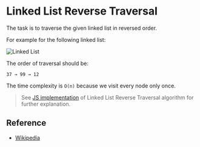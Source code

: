 # Linked List Reverse Traversal

The task is to traverse the given linked list in reversed order.

For example for the following linked list: 

![Linked List](https://upload.wikimedia.org/wikipedia/commons/6/6d/Singly-linked-list.svg)

The order of traversal should be:

```text
37 → 99 → 12
```

The time complexity is `O(n)` because we visit every node only once.

> See [JS implementation](ReverseTraversal.js) of Linked List Reverse Traversal algorithm for further explanation. 

## Reference

- [Wikipedia](https://en.wikipedia.org/wiki/Linked_list)